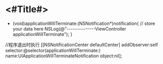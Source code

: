 #  <#Title#>

- (void)applicationWillTerminate:(NSNotification*)notification{
   // store your data here
   NSLog(@"--------------ViewController applicationWillTerminate");
}

//程序退出时执行
[[NSNotificationCenter defaultCenter] addObserver:self selector:@selector(applicationWillTerminate:) name:UIApplicationWillTerminateNotification object:nil];
